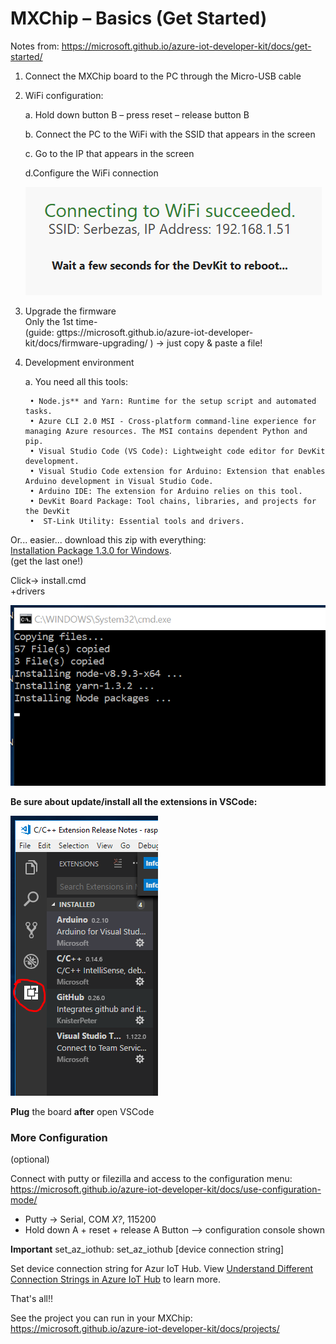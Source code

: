 # MXChip – Basics (Get Started)

Notes from:
https://microsoft.github.io/azure-iot-developer-kit/docs/get-started/

1. Connect the MXChip board to the PC through the Micro-USB cable

2. WiFi configuration: 		
        
    a. Hold down button B – press reset – release button B
    
    b. Connect the PC to the WiFi with the SSID that appears in the screen
    
    c. Go to the IP that appears in the screen

    d.Configure the WiFi connection

    
    ![Configure WiFi](images/01_MXChipWifi.png)

3. Upgrade the firmware <br/> 
Only the 1st time- <br/>
(guide: gttps://microsoft.github.io/azure-iot-developer-kit/docs/firmware-upgrading/ )  -> just copy & paste a file!

4. Development environment

    a. You need all this tools:

        • Node.js** and Yarn: Runtime for the setup script and automated tasks.
		• Azure CLI 2.0 MSI - Cross-platform command-line experience for managing Azure resources. The MSI contains dependent Python and pip.
		• Visual Studio Code (VS Code): Lightweight code editor for DevKit development.
		• Visual Studio Code extension for Arduino: Extension that enables Arduino development in Visual Studio Code.
		• Arduino IDE: The extension for Arduino relies on this tool.
		• DevKit Board Package: Tool chains, libraries, and projects for the DevKit
        •  ST-Link Utility: Essential tools and drivers.

Or... easier... download this zip with everything: <br/>
[Installation Package 1.3.0 for Windows](https://azureboard2.azureedge.net/prod/windows/devkit_install_win_1.3.0.40.zip).  
(get the last one!)

Click-> install.cmd <br/>+drivers

![Install Tools](images/02_MXChipInstallTools.png)


**Be sure about update/install all the extensions in VSCode:** 

![VS Code Extension](images/03_MXChipExtension.png)

**Plug** the board **after** open VSCode

### More Configuration 
(optional)

Connect with putty or filezilla and access to the configuration menu:
https://microsoft.github.io/azure-iot-developer-kit/docs/use-configuration-mode/

* Putty -> Serial, COM *X?*, 115200
* Hold down A + reset + release A Button --> configuration console shown

**Important**
set_az_iothub: set_az_iothub [device connection string]

Set device connection string for Azur IoT Hub. View [Understand Different Connection Strings in Azure IoT Hub](https://blogs.msdn.microsoft.com/iotdev/2017/05/09/understand-different-connection-strings-in-azure-iot-hub/) to learn more.
		


That's all!!


See the project you can run in your MXChip: https://microsoft.github.io/azure-iot-developer-kit/docs/projects/

